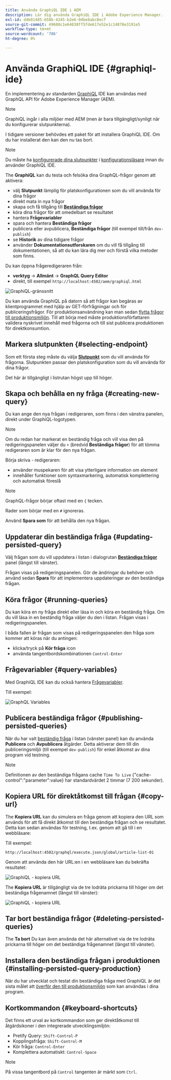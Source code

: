 ```yaml
---
title: Använda GraphiQL IDE i AEM
description: Lär dig använda GraphiQL IDE i Adobe Experience Manager.
exl-id: d4b01485-658b-4245-b2e6-04be8abc8ecf
source-git-commit: 49688c1e64038ff5fde617e52e1c14878e3191e5
workflow-type: tm+mt
source-wordcount: '786'
ht-degree: 0%

---
```


# Använda GraphiQL IDE {#graphiql-ide}

En implementering av standarden [GraphiQL](https://graphql.org/learn/serving-over-http/#graphiql) IDE kan användas med GraphQL API för Adobe Experience Manager (AEM).

>[!NOTE]
>
>GraphiQL ingår i alla miljöer med AEM (men är bara tillgängligt/synligt när du konfigurerar slutpunkterna).
>
>I tidigare versioner behövdes ett paket för att installera GraphiQL IDE. Om du har installerat den kan den nu tas bort.

>[!NOTE]
>Du måste ha [konfigurerade dina slutpunkter](/help/sites-developing/headless/graphql-api/graphql-endpoint.md) i [konfigurationsläsare](/help/assets/content-fragments/content-fragments-configuration-browser.md) innan du använder GraphiQL IDE.

The **GraphiQL** kan du testa och felsöka dina GraphQL-frågor genom att aktivera:

* välj **Slutpunkt** lämplig för platskonfigurationen som du vill använda för dina frågor
* direkt mata in nya frågor
* skapa och få tillgång till **[Beständiga frågor](/help/sites-developing/headless/graphql-api/persisted-queries.md)**
* köra dina frågor för att omedelbart se resultatet
* hantera **Frågevariabler**
* spara och hantera **Beständiga frågor**
* publicera eller avpublicera, **Beständiga frågor** (till exempel till/från `dev-publish`)
* se **Historik** av dina tidigare frågor
* använder **Dokumentationsutforskaren** om du vill få tillgång till dokumentationen, så att du kan lära dig mer och förstå vilka metoder som finns.

Du kan öppna frågeredigeraren från:

* **verktyg** -> **Allmänt** -> **GraphQL Query Editor**
* direkt, till exempel `http://localhost:4502/aem/graphiql.html`

![GraphiQL-gränssnitt](assets/cfm-graphiql-interface.png "GraphiQL-gränssnitt")

Du kan använda GraphiQL på datorn så att frågor kan begäras av klientprogrammet med hjälp av GET-förfrågningar och för publiceringsfrågor. För produktionsanvändning kan man sedan [flytta frågor till produktionsmiljön](/help/sites-developing/headless/graphql-api/persisted-queries.md#transfer-persisted-query-production). Till att börja med måste produktionsförfattaren validera nyskrivet innehåll med frågorna och till sist publicera produktionen för direktkonsumtion.

## Markera slutpunkten {#selecting-endpoint}

Som ett första steg måste du välja **[Slutpunkt](/help/sites-developing/headless/graphql-api/graphql-endpoint.md)** som du vill använda för frågorna. Slutpunkten passar den platskonfiguration som du vill använda för dina frågor.

Det här är tillgängligt i listrutan högst upp till höger.

## Skapa och behålla en ny fråga {#creating-new-query}

Du kan ange den nya frågan i redigeraren, som finns i den vänstra panelen, direkt under GraphiQL-logotypen.

>[!NOTE]
>
>Om du redan har markerat en beständig fråga och vill visa den på redigeringspanelen väljer du `+` (bredvid **Beständiga frågor**) för att tömma redigeraren som är klar för den nya frågan.

Börja skriva - redigeraren:

* använder muspekaren för att visa ytterligare information om element
* innehåller funktioner som syntaxmarkering, automatisk komplettering och automatisk föreslå

>[!NOTE]
>
>GraphQL-frågor börjar oftast med en `{` tecken.
>
>Rader som börjar med en `#` ignoreras.

Använd **Spara som** för att behålla den nya frågan.

## Uppdaterar din beständiga fråga {#updating-persisted-query}

Välj frågan som du vill uppdatera i listan i dialogrutan **[Beständiga frågor](/help/sites-developing/headless/graphql-api/persisted-queries.md)** panel (längst till vänster).

Frågan visas på redigeringspanelen. Gör de ändringar du behöver och använd sedan **Spara** för att implementera uppdateringar av den beständiga frågan.

## Köra frågor {#running-queries}

Du kan köra en ny fråga direkt eller läsa in och köra en beständig fråga. Om du vill läsa in en beständig fråga väljer du den i listan. Frågan visas i redigeringspanelen.

I båda fallen är frågan som visas på redigeringspanelen den fråga som kommer att köras när du antingen:

* klicka/tryck på **Kör fråga** icon
* använda tangentbordskombinationen `Control-Enter`

## Frågevariabler {#query-variables}

<!-- more details needed here? -->

Med GraphiQL IDE kan du också hantera [Frågevariabler](/help/sites-developing/headless/graphql-api/graphql-api-content-fragments.md#graphql-variables).

Till exempel:

![GraphQL Variables](assets/cfm-graphqlapi-03.png "GraphQL Variables")

<!--
## Managing cache for your persisted queries {#managing-cache}

[Persisted queries](/help/headless/graphql-api/persisted-queries.md) are recommended as they can be cached at the dispatcher and CDN layers, ultimately improving the performance of the requesting client application. By default AEM will invalidate the Content Delivery Network (CDN) cache based on a default Time To Live (TTL).

>[!NOTE]
>
>Custom rewrite rules on the Dispatcher might override defaults from AEM publish. 
>
>In the case that you are sending TTL-based cache-control headers from the dispatcher, based on a location match pattern, then, if necessary, you might want to exclude `/graphql/execute.json/*` from the matches.

Using GraphQL you can configure the HTTP Cache Headers  to control these parameters for your individual persisted query.

1. The **Headers** option is accessible via the three vertical dots to the right of the persisted query name (far left panel):

   ![Persisted Query HTTP Cache Headers](assets/cfm-graphqlapi-headers-01.png "Persisted Query HTTP Cache Headers")

1. Selecting this opens the **Cache Configuration** dialog box:

   ![Persisted Query HTTP Cache Header Settings](assets/cfm-graphqlapi-headers-02.png "Persisted Query HTTP Cache Header Settings")

1. Select the appropriate parameter, then adjust the value as required:

   * **cache-control** - **max-age**
     Caches can store this content for specified number of seconds. Typically this is the browser TTL (Time To Live).
   * **surrogate-control** - **s-maxage**
     Same as max-age but applies specifically to proxy caches.
   * **surrogate-control** - **stale-while-revalidate**
     Caches may continue to serve a cached response after it becomes stale, for up to the specified number of seconds.
   * **surrogate-control** - **stale-if-error**
     Caches may continue to serve a cached response in case of or origin error, for up to the specified number of seconds.

1. Select **Save** to persist the changes.
-->

## Publicera beständiga frågor {#publishing-persisted-queries}

När du har valt [beständig fråga](/help/sites-developing/headless/graphql-api/persisted-queries.md) i listan (vänster panel) kan du använda **Publicera** och **Avpublicera** åtgärder. Detta aktiverar dem till din publiceringsmiljö (till exempel `dev-publish`) för enkel åtkomst av dina program vid testning.

>[!NOTE]
>
>Definitionen av den beständiga frågans cache `Time To Live` {&quot;cache-control&quot;:&quot;parameter&quot;:value} har standardvärdet 2 timmar (7 200 sekunder).

## Kopiera URL för direktåtkomst till frågan {#copy-url}

The **Kopiera URL** kan du simulera en fråga genom att kopiera den URL som används för att få direkt åtkomst till den beständiga frågan och se resultatet. Detta kan sedan användas för testning, t.ex. genom att gå till i en webbläsare:

<!--
  >[!NOTE]
  >
  >The URL will need [encoding before using programmatically](/help/headless/graphql-api/persisted-queries.md#encoding-query-url).
  >
  >The target environment might need adjusting, depending on your requirements.
-->

Till exempel:

`http://localhost:4502/graphql/execute.json/global/article-list-01`

Genom att använda den här URL:en i en webbläsare kan du bekräfta resultatet:

![GraphiQL - kopiera URL](assets/cfm-graphiql-copy-url.png "GraphiQL - kopiera URL")

The **Kopiera URL** är tillgängligt via de tre lodräta prickarna till höger om det beständiga frågenamnet (längst till vänster):

![GraphiQL - kopiera URL](assets/cfm-graphiql-persisted-query-options.png "GraphiQL - kopiera URL")

## Tar bort beständiga frågor {#deleting-persisted-queries}

The **Ta bort** Du kan även använda det här alternativet via de tre lodräta prickarna till höger om det beständiga frågenamnet (längst till vänster).

<!-- what happens if you try to delete something that is still published? -->


## Installera den beständiga frågan i produktionen {#installing-persisted-query-production}

När du har utvecklat och testat din beständiga fråga med GraphiQL är det sista målet att [överför den till produktionsmiljön](/help/sites-developing/headless/graphql-api/persisted-queries.md#transfer-persisted-query-production) som kan användas i dina program.

## Kortkommandon {#keyboard-shortcuts}

Det finns ett urval av kortkommandon som ger direktåtkomst till åtgärdsikoner i den integrerade utvecklingsmiljön:

* Pretify Query:  `Shift-Control-P`
* Kopplingsfråga:  `Shift-Control-M`
* Kör fråga:  `Control-Enter`
* Komplettera automatiskt:  `Control-Space`

>[!NOTE]
>
>På vissa tangentbord på `Control` tangenten är märkt som `Ctrl`.
